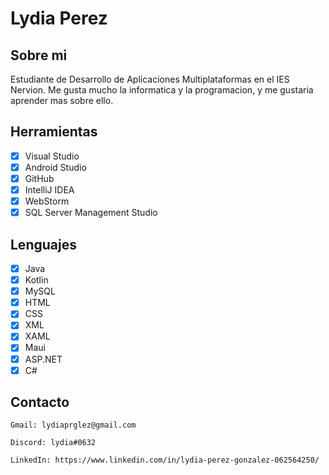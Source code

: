 # Lydia Perez

## Sobre mi
Estudiante de Desarrollo de Aplicaciones 
Multiplataformas en el IES Nervion. 
Me gusta mucho la informatica y la programacion,
y me gustaria aprender mas sobre ello.

## Herramientas
- [x] Visual Studio
- [x] Android Studio
- [x] GitHub
- [x] IntelliJ IDEA
- [x] WebStorm
- [x] SQL Server Management Studio

## Lenguajes
- [x] Java
- [x] Kotlin
- [x] MySQL
- [x] HTML
- [x] CSS
- [x] XML
- [x] XAML
- [x] Maui
- [x] ASP.NET
- [x] C#

## Contacto

    Gmail: lydiaprglez@gmail.com
    
    Discord: lydia#0632
    
    LinkedIn: https://www.linkedin.com/in/lydia-perez-gonzalez-062564250/